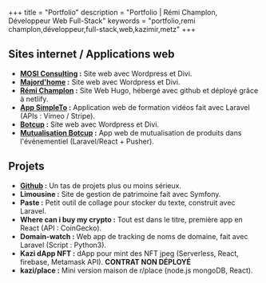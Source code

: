 +++
title = "Portfolio"
description = "Portfolio | Rémi Champlon, Développeur Web Full-Stack"
keywords = "portfolio,remi champlon,développeur,full-stack,web,kazimir,metz"
+++

## Sites internet / Applications web

- **[MOSI Consulting](https://mosiconsulting.com/) :** Site web avec Wordpress et Divi.
- **[Majord'home](https://majord-home.fr/) :** Site web avec Wordpress et Divi.
- **[Rémi Champlon](https://remi-champlon.fr/) :** Site Web Hugo, hébergé avec github et déployé grâce à netlify.
- **[App SimpleTo](https://app.simpleto.fr/) :** Application web de formation vidéos fait avec Laravel (APIs : Vimeo / Stripe).
- **[Botcup](https://www.botcup.fr/) :**  Site web avec Wordpress et Divi.
- **[Mutualisation Botcup](https://mutualisation.botcup.fr/) :**  App web de mutualisation de produits dans l'événementiel (Laravel/React + Pusher).

## Projets

- **[Github](https://github.com/Kazimir42) :** Un tas de projets plus ou moins sérieux.
- **Limousine :** Site de gestion de patrimoine fait avec Symfony.
- **Paste :** Petit outil de collage pour stocker du texte, construit avec Laravel.
- **Where can i buy my crypto :** Tout est dans le titre, première app en React (API : CoinGecko).
- **Domain-watch :** Web app de tracking de noms de domaine, fait avec Laravel (Script : Python3).
- **Kazi dApp NFT :** dApp pour mint des NFT jpeg (Serverless, React, firebase, Metamask API). **CONTRAT NON DÉPLOYÉ**
- **kazi/place :** Mini version maison de r/place (node.js mongoDB, React).